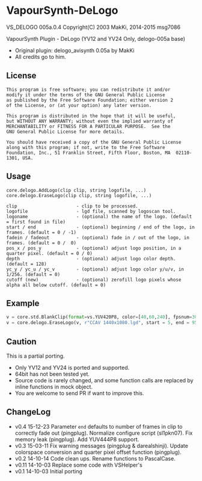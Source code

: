 # VapourSynth-DeLogo

VS_DELOGO 005a.0.4 Copyright(C) 2003 MakKi, 2014-2015 msg7086

VapourSynth Plugin - DeLogo (YV12 and YV24 Only, delogo-005a base)

- Original plugin: delogo_avisynth 0.05a by MakKi
- All credits go to him.

## License 

    This program is free software; you can redistribute it and/or
    modify it under the terms of the GNU General Public License
    as published by the Free Software Foundation; either version 2
    of the License, or (at your option) any later version.

    This program is distributed in the hope that it will be useful,
    but WITHOUT ANY WARRANTY; without even the implied warranty of
    MERCHANTABILITY or FITNESS FOR A PARTICULAR PURPOSE.  See the
    GNU General Public License for more details.

    You should have received a copy of the GNU General Public License
    along with this program; if not, write to the Free Software
    Foundation, Inc., 51 Franklin Street, Fifth Floor, Boston, MA  02110-1301, USA.

## Usage

    core.delogo.AddLogo(clip clip, string logofile, ...)
    core.delogo.EraseLogo(clip clip, string logofile, ...)

    clip                      - clip to be processed.
    logofile                  - lgd file, scanned by logoscan tool.
    logoname                  - (optional) the name of the logo. (default = first found in file)
    start / end               - (optional) beginning / end of the logo, in frames. (default = 0 / -1)
    fadein / fadeout          - (optional) fade in / out of the logo, in frames. (default = 0 /  0)
    pos_x / pos_y             - (optional) adjust logo position, in a quarter pixel. (default = 0 / 0)
    depth                     - (optional) adjust logo color depth. (default = 128)
    yc_y / yc_u / yc_v        - (optional) adjust logo color y/u/v, in 1/256. (default = 0)
    cutoff (new)              - (optional) zerofill logo pixels whose alpha all below cutoff. (default = 0)

## Example

```python
v = core.std.BlankClip(format=vs.YUV420P8, color=[40,60,240], fpsnum=30000, fpsden=1001)
v = core.delogo.EraseLogo(v, r"CCAV 1440x1080.lgd", start = 5, end = 95, fadein = 10, fadeout = 10)
```

## Caution

This is a partial porting.

- Only YV12 and YV24 is ported and supported.
- 64bit has not been tested yet.
- Source code is rarely changed, and some function calls are replaced by inline functions in mock object.
- You are welcome to send PR if want to improve this.

## ChangeLog

- v0.4  15-12-23
    Parameter `end` defaults to number of frames in clip to correctly fade out (pingplug).
    Normalize configure script (sl1pkn07).
    Fix memory leak (pingplug).
    Add YUV444P8 support.
- v0.3  15-03-11
    Fix warning messages (pingplug & darealshinji).
    Update colorspace conversion and quarter pixel offset function (pingplug).
- v0.2  14-10-14
    Code clean ups.
    Rename functions to PascalCase.
- v0.11 14-10-03
    Replace some code with VSHelper's
- v0.1  14-10-03
    Initial porting

